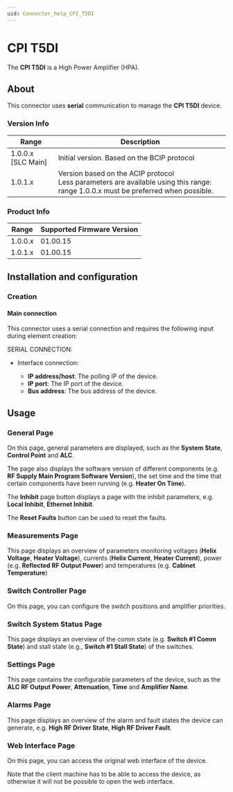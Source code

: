 ```yaml
---
uid: Connector_help_CPI_T5DI
---
```


# CPI T5DI

The **CPI T5DI** is a High Power Amplifier (HPA).

## About

This connector uses **serial** communication to manage the **CPI T5DI** device.

### Version Info

| **Range** | **Description** |
|------------------|-----------------|
| 1.0.0.x \[SLC Main\]| Initial version. Based on the BCIP protocol |
| 1.0.1.x          | Version based on the ACIP protocol <br />Less parameters are available using this range: range 1.0.0.x must be preferred when possible. |

### Product Info

| Range | Supported Firmware Version |
|------------------|-----------------------------|
| 1.0.0.x          | 01.00.15                    |
| 1.0.1.x          | 01.00.15                   |

## Installation and configuration

### Creation

#### Main connection

This connector uses a serial connection and requires the following input during element creation:

SERIAL CONNECTION:

- Interface connection:

  - **IP address/host**: The polling IP of the device.
  - **IP port**: The IP port of the device.
  - **Bus address**: The bus address of the device.

## Usage

### General Page

On this page, general parameters are displayed, such as the **System State**, **Control Point** and **ALC**.

The page also displays the software version of different components (e.g. **RF Supply Main Program Software Version**), the set time and the time that certain components have been running (e.g. **Heater On Time**).

The **Inhibit** page button displays a page with the inhibit parameters, e.g. **Local Inhibit**, **Ethernet Inhibit**.

The **Reset Faults** button can be used to reset the faults.

### Measurements Page

This page displays an overview of parameters monitoring voltages (**Helix Voltage**, **Heater Voltage**), currents (**Helix Current**, **Heater Current**), power (e.g. **Reflected RF Output Power**) and temperatures (e.g. **Cabinet Temperature**)

### Switch Controller Page

On this page, you can configure the switch positions and amplifier priorities.

### Switch System Status Page

This page displays an overview of the comm state (e.g. **Switch \#1 Comm State**) and stall state (e.g., **Switch \#1 Stall State**) of the switches.

### Settings Page

This page contains the configurable parameters of the device, such as the **ALC RF Output Power**, **Attenuation**, **Time** and **Amplifier Name**.

### Alarms Page

This page displays an overview of the alarm and fault states the device can generate, e.g. **High RF Driver State**, **High RF Driver Fault**.

### Web Interface Page

On this page, you can access the original web interface of the device.

Note that the client machine has to be able to access the device, as otherwise it will not be possible to open the web interface.

